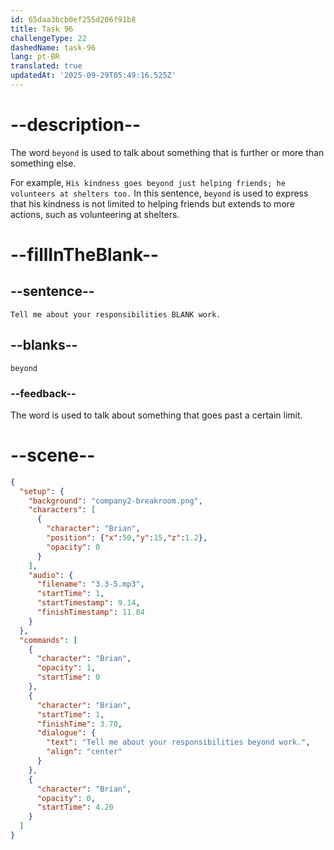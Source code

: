 ```yaml
---
id: 65daa3bcb0ef255d206f91b8
title: Task 96
challengeType: 22
dashedName: task-96
lang: pt-BR
translated: true
updatedAt: '2025-09-29T05:49:16.525Z'
---
```


<!-- (Audio) Brian: Tell me about your responsibilities beyond work. -->

# --description--

The word `beyond` is used to talk about something that is further or more than something else.

For example, `His kindness goes beyond just helping friends; he volunteers at shelters too.` In this sentence, `beyond` is used to express that his kindness is not limited to helping friends but extends to more actions, such as volunteering at shelters.

# --fillInTheBlank--

## --sentence--

`Tell me about your responsibilities BLANK work.`

## --blanks--

`beyond`

### --feedback--

The word is used to talk about something that goes past a certain limit.

# --scene--

```json
{
  "setup": {
    "background": "company2-breakroom.png",
    "characters": [
      {
        "character": "Brian",
        "position": {"x":50,"y":15,"z":1.2},
        "opacity": 0
      }
    ],
    "audio": {
      "filename": "3.3-5.mp3",
      "startTime": 1,
      "startTimestamp": 9.14,
      "finishTimestamp": 11.84
    }
  },
  "commands": [
    {
      "character": "Brian",
      "opacity": 1,
      "startTime": 0
    },
    {
      "character": "Brian",
      "startTime": 1,
      "finishTime": 3.70,
      "dialogue": {
        "text": "Tell me about your responsibilities beyond work.",
        "align": "center"
      }
    },
    {
      "character": "Brian",
      "opacity": 0,
      "startTime": 4.20
    }
  ]
}
```
